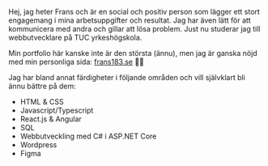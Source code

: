 Hej, jag heter Frans och är en social och positiv person som lägger ett stort engagemang i mina arbetsuppgifter och resultat. Jag har även lätt för att kommunicera med andra och gillar att lösa problem. Just nu studerar jag till webbutvecklare på TUC yrkeshögskola.

Min portfolio här kanske inte är den största (ännu), men jag är ganska nöjd med min personliga sida: [frans183.se](frans183.se) 🦩🌺

Jag har bland annat färdigheter i följande områden och vill självklart bli ännu bättre på dem:
- HTML & CSS
- Javascript/Typescript
- React.js & Angular
- SQL
- Webbutveckling med C# i ASP.NET Core
- Wordpress
- Figma

